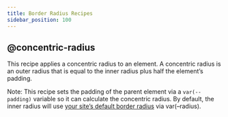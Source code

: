 ```yaml
---
title: Border Radius Recipes
sidebar_position: 100
---
```


## @concentric-radius

This recipe applies a concentric radius to an element. A concentric radius is an outer radius that is equal to the inner radius plus half the element’s padding.

Note: This recipe sets the padding of the parent element via a `var(--padding)` variable so it can calculate the concentric radius. By default, the inner radius will use [your site’s default border radius](../borders-dividers/global-border-system.md) via var(–radius).
